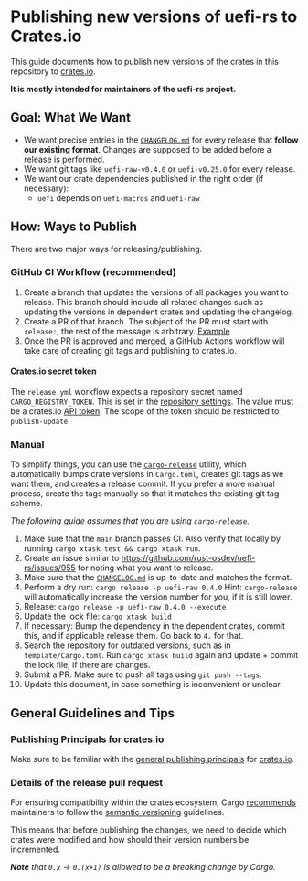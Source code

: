 # Publishing new versions of uefi-rs to Crates.io

This guide documents how to publish new versions of the crates in this
repository to [crates.io](https://crates.io/).

**It is mostly intended for maintainers of the uefi-rs project.**

## Goal: What We Want
- We want precise entries in the [`CHANGELOG.md`] for every release that
  **follow our existing format**. Changes are supposed to be added before a
  release is performed.
- We want git tags like `uefi-raw-v0.4.0` or `uefi-v0.25.0` for every release.
- We want our crate dependencies published in the right order (if necessary):
  - `uefi` depends on `uefi-macros` and `uefi-raw`

## How: Ways to Publish

There are two major ways for releasing/publishing.

### GitHub CI Workflow (**recommended**)

1. Create a branch that updates the versions of all packages you want to
   release. This branch should include all related changes such as updating the
   versions in dependent crates and updating the changelog.
2. Create a PR of that branch. The subject of the PR must start with `release:`,
   the rest of the message is arbitrary. [Example](https://github.com/rust-osdev/uefi-rs/pull/1001)
3. Once the PR is approved and merged, a GitHub Actions workflow will take care
   of creating git tags and publishing to crates.io.

#### Crates.io secret token

The `release.yml` workflow expects a repository secret named
`CARGO_REGISTRY_TOKEN`. This is set in the [repository settings][secret]. The
value must be a crates.io [API token]. The scope of the token should be
restricted to `publish-update`.

[secret]: https://github.com/rust-osdev/uefi-rs/settings/secrets/actions
[API token]: https://crates.io/settings/tokens

### Manual

To simplify things, you can use the [`cargo-release`](https://crates.io/crates/cargo-release)
utility, which automatically bumps crate versions in `Cargo.toml`, creates
git tags as we want them, and creates a release commit. If you prefer a more
manual process, create the tags manually so that it matches the existing git tag
scheme.

*The following guide assumes that you are using `cargo-release`.*

1. Make sure that the `main` branch passes CI. Also verify that locally by
   running `cargo xtask test && cargo xtask run`.
2. Create an issue similar to <https://github.com/rust-osdev/uefi-rs/issues/955>
   for noting what you want to release.
3. Make sure that the [`CHANGELOG.md`] is up-to-date and matches the format.
4. Perform a dry run: `cargo release -p uefi-raw 0.4.0`
   Hint: `cargo-release` will automatically increase the version number for you,
   if it is still lower.
5. Release:  `cargo release -p uefi-raw 0.4.0 --execute`
6. Update the lock file: `cargo xtask build`
7. If necessary: Bump the dependency in the dependent crates, commit this, and
   if applicable release them. Go back to `4.` for that.
8. Search the repository for outdated versions, such as in
   `template/Cargo.toml`. Run `cargo xtask build` again and update + commit the
   lock file, if there are changes.
9. Submit a PR. Make sure to push all tags using `git push --tags`.
10. Update this document, in case something is inconvenient or unclear.

## General Guidelines and Tips

### Publishing Principals for crates.io

Make sure to be familiar with the [general publishing principals][cargo-publishing-reference]
for [crates.io](https://crates.io).

[cargo-publishing-reference]: https://doc.rust-lang.org/cargo/reference/publishing.html

### Details of the release pull request

For ensuring compatibility within the crates ecosystem,
Cargo [recommends][cargo-semver] maintainers to follow the [semantic versioning][semver] guidelines.

This means that before publishing the changes, we need to decide
which crates were modified and how should their version numbers be incremented.

***Note** that `0.x` -> `0.(x+1)` is allowed to be a breaking change by Cargo.*

[cargo-semver]: https://doc.rust-lang.org/cargo/reference/semver.html
[semver]: https://semver.org/

[`CHANGELOG.md`]: CHANGELOG.md
